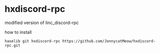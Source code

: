 # hxdiscord-rpc
modified version of linc_discord-rpc

how to install  
``` 
haxelib git hxdiscord-rpc https://github.com/JonnycatMeow/hxdiscord-rpc.git 
```

